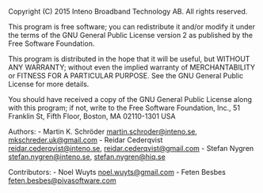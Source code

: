 Copyright (C) 2015 Inteno Broadband Technology AB. All rights reserved.

This program is free software; you can redistribute it and/or
modify it under the terms of the GNU General Public License
version 2 as published by the Free Software Foundation.

This program is distributed in the hope that it will be useful, but
WITHOUT ANY WARRANTY; without even the implied warranty of
MERCHANTABILITY or FITNESS FOR A PARTICULAR PURPOSE.  See the GNU
General Public License for more details.

You should have received a copy of the GNU General Public License
along with this program; if not, write to the Free Software
Foundation, Inc., 51 Franklin St, Fifth Floor, Boston, MA
02110-1301 USA

Authors:
	- Martin K. Schröder <martin.schroder@inteno.se>, <mkschreder.uk@gmail.com>
	- Reidar Cederqvist <reidar.cederqvist@inteno.se>, <reidar.cederqvist@gmail.com>
	- Stefan Nygren <stefan.nygren@inteno.se>, <stefan.nygren@hiq.se>

Contributors:
	- Noel Wuyts <noel.wuyts@gmail.com>
	- Feten Besbes <feten.besbes@pivasoftware.com>

